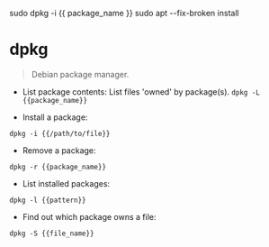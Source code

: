 sudo dpkg -i {{ package_name }}
sudo apt --fix-broken install


# dpkg

> Debian package manager.

- List package contents:
 List files 'owned' by package(s).
`dpkg -L {{package_name}}`




- Install a package:

`dpkg -i {{/path/to/file}}`

- Remove a package:

`dpkg -r {{package_name}}`

- List installed packages:

`dpkg -l {{pattern}}`


- Find out which package owns a file:

`dpkg -S {{file_name}}`

